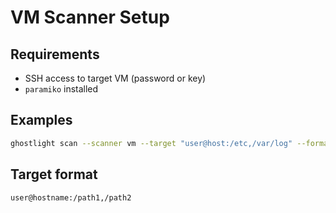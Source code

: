 VM Scanner Setup
================

Requirements
------------
- SSH access to target VM (password or key)
- `paramiko` installed

Examples
--------
```bash
ghostlight scan --scanner vm --target "user@host:/etc,/var/log" --format table
```

Target format
-------------
`user@hostname:/path1,/path2`


